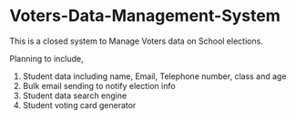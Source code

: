 # Voters-Data-Management-System
This is a closed system to Manage Voters data on School elections.

Planning to include,
1. Student data including name, Email, Telephone number, class and age
2. Bulk email sending to notify election info
3. Student data search engine
4. Student voting card generator
